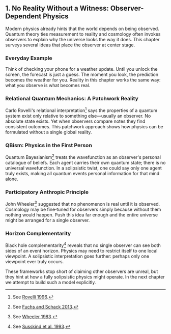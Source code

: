## 1. No Reality Without a Witness: Observer-Dependent Physics

Modern physics already hints that the world depends on being observed. Quantum theory ties measurement to reality and cosmology often invokes observers to explain why the universe looks the way it does. This chapter surveys several ideas that place the observer at center stage.

### Everyday Example
Think of checking your phone for a weather update. Until you unlock the screen, the forecast is just a guess. The moment you look, the prediction becomes the weather for you. Reality in this chapter works the same way: what you observe is what becomes real.

### Relational Quantum Mechanics: A Patchwork Reality
Carlo Rovelli's relational interpretation[^ch1-rovelli] says the properties of a quantum system exist only relative to something else—usually an observer. No absolute state exists. Yet when observers compare notes they find consistent outcomes. This patchwork approach shows how physics can be formulated without a single global reality.

### QBism: Physics in the First Person
Quantum Bayesianism[^ch1-qbism] treats the wavefunction as an observer's personal catalogue of beliefs. Each agent carries their own quantum state; there is no universal wavefunction. In a solipsistic twist, one could say only one agent truly exists, making all quantum events personal information for that mind alone.

### Participatory Anthropic Principle
John Wheeler[^ch1-wheeler] suggested that no phenomenon is real until it is observed. Cosmology may be fine‑tuned for observers simply because without them nothing would happen. Push this idea far enough and the entire universe might be arranged for a single observer.

### Horizon Complementarity
Black hole complementarity[^ch1-susskind] reveals that no single observer can see both sides of an event horizon. Physics may need to restrict itself to one local viewpoint. A solipsistic interpretation goes further: perhaps only one viewpoint ever truly occurs.

These frameworks stop short of claiming other observers are unreal, but they hint at how a fully solipsistic physics might operate. In the next chapter we attempt to build such a model explicitly.

[^ch1-rovelli]: See [Rovelli 1996](references.md#rovelli1996).
[^ch1-qbism]: See [Fuchs and Schack 2013](references.md#fuchs2013).
[^ch1-wheeler]: See [Wheeler 1983](references.md#wheeler1983).
[^ch1-susskind]: See [Susskind et al. 1993](references.md#susskind1993).
